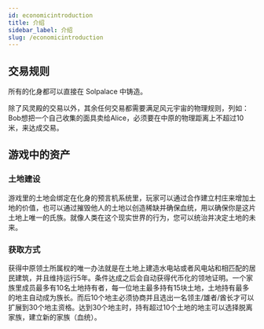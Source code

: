 ```yaml
---
id: economicintroduction
title: 介绍
sidebar_label: 介绍
slug: /economicintroduction
---
```

## 交易规则
所有的化身都可以直接在 Solpalace 中铸造。 

除了风灵殿的交易以外，其余任何交易都需要满足风元宇宙的物理规则，列如：Bob想把一个自己收集的面具卖给Alice，必须要在中原的物理距离上不超过10米，来达成交易。
## 游戏中的资产
### 土地建设
游戏里的土地会绑定在化身的预言机系统里，玩家可以通过合作建立村庄来增加土地的价值，也可以通过摧毁他人的土地以创造稀缺并确保血统，用以确保你是这片土地上唯一的氏族。就像人类在这个现实世界的行为，您可以统治并决定土地的未来。
### 获取方式
获得中原领土所属权的唯一办法就是在土地上建造水电站或者风电站和相匹配的居民建筑，并且维持运行5年。条件达成之后会自动获得代币化的领地证明。一个家族里成员最多有10名土地持有者，每一位地主最多持有15块土地，土地持有最多的地主自动成为族长。而后10个地主必须协商并且选出一名领主/雄者/酋长才可以扩展到30个地主资格。达到30个地主时，持有超过10个土地的地主可以选择脱离家族，建立新的家族（血统）。



